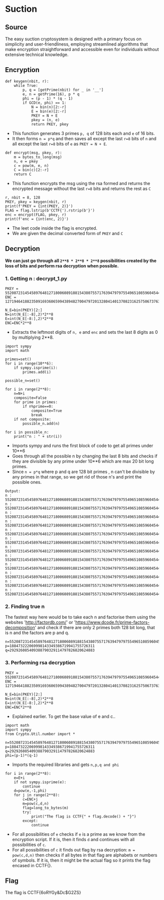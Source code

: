 # Suction

## Source

The easy suction cryptosystem is designed with a primary focus on simplicity and user-friendliness, employing streamlined algorithms that make encryption straightforward and accessible even for individuals without extensive technical knowledge.

## Encryption

```
def keygen(nbit, r):
	while True:
		p, q = [getPrime(nbit) for _ in '__']
		e, n = getPrime(16), p * q
		phi = (p - 1) * (q - 1)
		if GCD(e, phi) == 1:
			N = bin(n)[2:-r]
			E = bin(e)[2:-r]
			PKEY = N + E
			pkey = (n, e)
			return PKEY, pkey
```
- This function generates 3 primes `p, q` of 128 bits each and `e` of 16 bits.
- It then forms `n = p*q` and then saves all except the last `r=8` bits of `n` and all except the last `r=8` bits of `e` as `PKEY = N + E`.

```
def encrypt(msg, pkey, r):
	m = bytes_to_long(msg)
	n, e = pkey
	c = pow(m, e, n)
	C = bin(c)[2:-r]
	return C
```
- This function encrypts the msg using the rsa formed and returns the encrypted message without the last `r=8` bits and returns the rest as `C`
```
r, nbit = 8, 128
PKEY, pkey = keygen(nbit, r)
print(f'PKEY = {int(PKEY, 2)}')
FLAG = flag.lstrip(b'CCTF{').rstrip(b'}')
enc = encrypt(FLAG, pkey, r)
print(f'enc = {int(enc, 2)}')
```
- The leet code inside the flag is encrypted.
- We are given the decimal converted form of `PKEY` and `C`

## Decryption

**We can just go through all `2**8 * 2**8 * 2**8` possibilities created by the loss of bits and perform rsa decryption when possible.**

### 1. Getting n : decrypt_1.py

```
PKEY = 55208723145458976481271800608918815438075571763947979755496510859604544396672
ENC = 127194641882350916936065994389482700479720132804140137082316257506737630761

N_E=bin(PKEY)[2:]
N=int(N_E[:-8],2)*2**8
E=int(N_E[-8:],2)*2**8
ENC=ENC*2**8
```
- Extracts the leftmost digits of `n, e` and `enc` and sets the last 8 digits as 0 by multiplying 2**8.

```
import sympy
import math

primes=set()
for i in range(10**6):
	if sympy.isprime(i):
		primes.add(i)

possible_n=set()

for i in range(2**8):
	n=N+i
	composite=False
	for prime in primes:
		if n%prime==0:
			composite=True
			break
	if not composite:
		possible_n.add(n)

for i in possible_n:
	print("n : " + str(i))
```
- Imports sympy and runs the first block of code to get all primes under 10**6
- Goes through all the possible n by changing the last 8 bits and checks if they are divisible by any prime under 10**6 which are max 20 bit long primes.
- Since `n = p*q` where p and q are 128 bit primes , n can't be divisible by any primes in that range, so we get rid of those n's and print the possible ones.

```
Output:
n : 55208723145458976481271800608918815438075571763947979755496510859604544396577
n : 55208723145458976481271800608918815438075571763947979755496510859604544396643
n : 55208723145458976481271800608918815438075571763947979755496510859604544396613
n : 55208723145458976481271800608918815438075571763947979755496510859604544396583
n : 55208723145458976481271800608918815438075571763947979755496510859604544396589
n : 55208723145458976481271800608918815438075571763947979755496510859604544396751
n : 55208723145458976481271800608918815438075571763947979755496510859604544396783
n : 55208723145458976481271800608918815438075571763947979755496510859604544396723
n : 55208723145458976481271800608918815438075571763947979755496510859604544396667
n : 55208723145458976481271800608918815438075571763947979755496510859604544396571
n : 55208723145458976481271800608918815438075571763947979755496510859604544396633
n : 55208723145458976481271800608918815438075571763947979755496510859604544396603
```

### 2. Finding true n

The fastest way here would be to take each n and factorise them using the websites 'http://factordb.com/' or 'https://www.dcode.fr/prime-factors-decomposition' and check if there are only 2 primes both 128 bit long, that is n and the factors are p and q.

```
n=55208723145458976481271800608918815438075571763947979755496510859604544396613
p=188473222069998143349386719941755726311
q=292926085409388790329114797826820624883
```

### 3. Performing rsa decryption

```
PKEY = 55208723145458976481271800608918815438075571763947979755496510859604544396672
ENC = 127194641882350916936065994389482700479720132804140137082316257506737630761

N_E=bin(PKEY)[2:]
N=int(N_E[:-8],2)*2**8
E=int(N_E[-8:],2)*2**8
ENC=ENC*2**8
```
- Explained earlier. To get the base value of e and c..

```
import math
import sympy
from Crypto.Util.number import *

n=55208723145458976481271800608918815438075571763947979755496510859604544396613
p=188473222069998143349386719941755726311
q=292926085409388790329114797826820624883
phi=(p-1)*(q-1)
```

- Imports the required libraries and gets `n,p,q and phi`

```
for i in range(2**8):
	e=E+i
	if not sympy.isprime(e):
		continue
	d=pow(e,-1,phi)
	for j in range(2**8):
		c=ENC+j
		m=pow(c,d,n)
		flag=long_to_bytes(m)
		try:
			print("The flag is CCTF{" + flag.decode() + "}")
		except:
			continue
```
- For all possibilities of `e` checks if `e` is a prime as we know from the encryption script. If it is, then it finds `d` and continues with all possibilities of `c`.
- For all possibilities of `c` it finds out flag by rsa decryption: `m = pow(c,d,n)` then checks if all bytes in that flag are alphabets or numbers of symbols. If it is, then it might be the actual flag so it prints the flag encased in CCTF{}.

## Flag

The flag is CCTF{6oRYGy&Dc$G2ZS}
